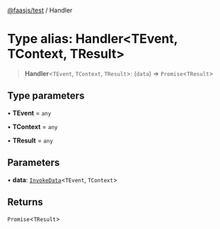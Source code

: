 [@faasjs/test](../README.md) / Handler

# Type alias: Handler\<TEvent, TContext, TResult\>

> **Handler**\<`TEvent`, `TContext`, `TResult`\>: (`data`) => `Promise`\<`TResult`\>

## Type parameters

• **TEvent** = `any`

• **TContext** = `any`

• **TResult** = `any`

## Parameters

• **data**: [`InvokeData`](InvokeData.md)\<`TEvent`, `TContext`\>

## Returns

`Promise`\<`TResult`\>
